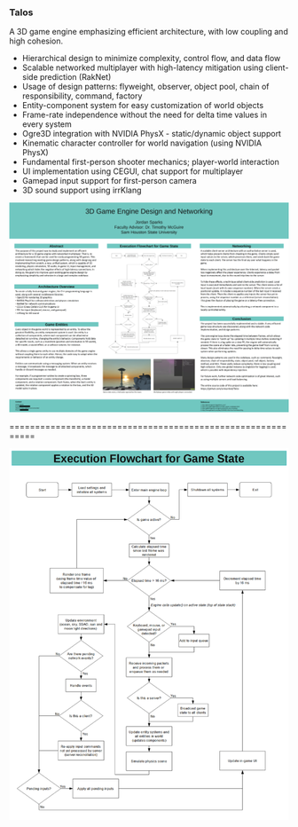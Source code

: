 ### Talos

A 3D game engine emphasizing efficient architecture, with low coupling and high cohesion.

* Hierarchical design to minimize complexity, control flow, and data flow
* Scalable networked multiplayer with high-latency mitigation using client-side prediction (RakNet)
* Usage of design patterns: flyweight, observer, object pool, chain of responsibility, command, factory
* Entity-component system for easy customization of world objects
* Frame-rate independence without the need for delta time values in every system
* Ogre3D integration with NVIDIA PhysX - static/dynamic object support
* Kinematic character controller for world navigation (using NVIDIA PhysX)
* Fundamental first-person shooter mechanics; player-world interaction
* UI implementation using CEGUI, chat support for multiplayer
* Gamepad input support for first-person camera
* 3D sound support using irrKlang

![poster](Poster.png)

===========================================================

![flowchart](Flow-Chart.png)

